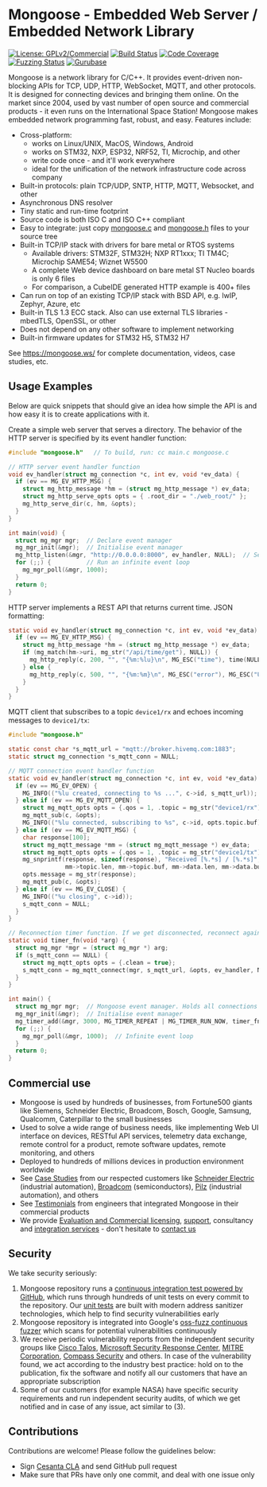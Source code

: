 # Mongoose - Embedded Web Server / Embedded Network Library

[![License: GPLv2/Commercial](https://img.shields.io/badge/License-GPLv2%20or%20Commercial-green.svg)](https://opensource.org/licenses/gpl-2.0.php)
[![Build Status]( https://github.com/cesanta/mongoose/workflows/build/badge.svg)](https://github.com/cesanta/mongoose/actions)
[![Code Coverage](https://codecov.io/gh/cesanta/mongoose/branch/master/graph/badge.svg)](https://codecov.io/gh/cesanta/mongoose)
[![Fuzzing Status](https://oss-fuzz-build-logs.storage.googleapis.com/badges/mongoose.svg)](https://bugs.chromium.org/p/oss-fuzz/issues/list?sort=-opened&can=1&q=proj:mongoose)
[![Gurubase](https://img.shields.io/badge/Gurubase-Ask%20Mongoose%20Guru-006BFF)](https://gurubase.io/g/mongoose)

Mongoose is a network library for C/C++.  It provides event-driven non-blocking
APIs for TCP, UDP, HTTP, WebSocket, MQTT, and other protocols.  It is designed
for connecting devices and bringing them online. On the market since 2004, used
by vast number of open source and commercial products - it even runs on the
International Space Station!  Mongoose makes embedded network programming fast,
robust, and easy. Features include:

- Cross-platform:
  - works on Linux/UNIX, MacOS, Windows, Android
  - works on STM32, NXP, ESP32, NRF52, TI, Microchip, and other
  - write code once - and it'll work everywhere
  - ideal for the unification of the network infrastructure code across company
- Built-in protocols: plain TCP/UDP, SNTP, HTTP, MQTT, Websocket, and other
- Asynchronous DNS resolver
- Tiny static and run-time footprint
- Source code is both ISO C and ISO C++ compliant
- Easy to integrate: just copy [mongoose.c](https://raw.githubusercontent.com/cesanta/mongoose/master/mongoose.c)
  and [mongoose.h](https://raw.githubusercontent.com/cesanta/mongoose/master/mongoose.h) files to your source tree
- Built-in TCP/IP stack with drivers for bare metal or RTOS systems
   - Available drivers: STM32F, STM32H; NXP RT1xxx; TI TM4C; Microchip SAME54; Wiznet W5500
   - A complete Web device dashboard on bare metal ST Nucleo boards is only 6 files
   - For comparison, a CubeIDE generated HTTP example is 400+ files
- Can run on top of an existing TCP/IP stack with BSD API, e.g. lwIP, Zephyr, Azure, etc
- Built-in TLS 1.3 ECC stack. Also can use external TLS libraries - mbedTLS, OpenSSL, or other
- Does not depend on any other software to implement networking
- Built-in firmware updates for STM32 H5, STM32 H7

See https://mongoose.ws/ for complete documentation, videos, case studies, etc.

## Usage Examples

Below are quick snippets that should give an idea how simple the API is and
how easy it is to create applications with it.

Create a simple web server that serves a directory. The behavior of the
HTTP server is specified by its event handler function:

```c
#include "mongoose.h"   // To build, run: cc main.c mongoose.c

// HTTP server event handler function
void ev_handler(struct mg_connection *c, int ev, void *ev_data) {
  if (ev == MG_EV_HTTP_MSG) {
    struct mg_http_message *hm = (struct mg_http_message *) ev_data;
    struct mg_http_serve_opts opts = { .root_dir = "./web_root/" };
    mg_http_serve_dir(c, hm, &opts);
  }
}

int main(void) {
  struct mg_mgr mgr;  // Declare event manager
  mg_mgr_init(&mgr);  // Initialise event manager
  mg_http_listen(&mgr, "http://0.0.0.0:8000", ev_handler, NULL);  // Setup listener
  for (;;) {          // Run an infinite event loop
    mg_mgr_poll(&mgr, 1000);
  }
  return 0;
}
```

HTTP server implements a REST API that returns current time. JSON formatting:
```c
static void ev_handler(struct mg_connection *c, int ev, void *ev_data) {
  if (ev == MG_EV_HTTP_MSG) {
    struct mg_http_message *hm = (struct mg_http_message *) ev_data;
    if (mg_match(hm->uri, mg_str("/api/time/get"), NULL)) {
      mg_http_reply(c, 200, "", "{%m:%lu}\n", MG_ESC("time"), time(NULL));
    } else {
      mg_http_reply(c, 500, "", "{%m:%m}\n", MG_ESC("error"), MG_ESC("Unsupported URI")); 
    }
  }
}
```

MQTT client that subscribes to a topic `device1/rx` and
echoes incoming messages to `device1/tx`:

```c
#include "mongoose.h"

static const char *s_mqtt_url = "mqtt://broker.hivemq.com:1883";
static struct mg_connection *s_mqtt_conn = NULL;

// MQTT connection event handler function
static void ev_handler(struct mg_connection *c, int ev, void *ev_data) {
  if (ev == MG_EV_OPEN) {
    MG_INFO(("%lu created, connecting to %s ...", c->id, s_mqtt_url));
  } else if (ev == MG_EV_MQTT_OPEN) {
    struct mg_mqtt_opts opts = {.qos = 1, .topic = mg_str("device1/rx")};
    mg_mqtt_sub(c, &opts);
    MG_INFO(("%lu connected, subscribing to %s", c->id, opts.topic.buf));
  } else if (ev == MG_EV_MQTT_MSG) {
    char response[100];
    struct mg_mqtt_message *mm = (struct mg_mqtt_message *) ev_data;
    struct mg_mqtt_opts opts = {.qos = 1, .topic = mg_str("device1/tx")};
    mg_snprintf(response, sizeof(response), "Received [%.*s] / [%.*s]",
                mm->topic.len, mm->topic.buf, mm->data.len, mm->data.buf);
    opts.message = mg_str(response);
    mg_mqtt_pub(c, &opts);
  } else if (ev == MG_EV_CLOSE) {
    MG_INFO(("%u closing", c->id));
    s_mqtt_conn = NULL;
  }
}

// Reconnection timer function. If we get disconnected, reconnect again
static void timer_fn(void *arg) {
  struct mg_mgr *mgr = (struct mg_mgr *) arg;
  if (s_mqtt_conn == NULL) {
    struct mg_mqtt_opts opts = {.clean = true};
    s_mqtt_conn = mg_mqtt_connect(mgr, s_mqtt_url, &opts, ev_handler, NULL);
  }
}

int main() {
  struct mg_mgr mgr;  // Mongoose event manager. Holds all connections
  mg_mgr_init(&mgr);  // Initialise event manager
  mg_timer_add(&mgr, 3000, MG_TIMER_REPEAT | MG_TIMER_RUN_NOW, timer_fn, &mgr);
  for (;;) {
    mg_mgr_poll(&mgr, 1000);  // Infinite event loop
  }
  return 0;
}
```

## Commercial use
- Mongoose is used by hundreds of businesses, from Fortune500 giants like
  Siemens, Schneider Electric, Broadcom, Bosch, Google, Samsung, Qualcomm, Caterpillar to the small businesses
- Used to solve a wide range of business needs, like implementing Web UI
  interface on devices, RESTful API services, telemetry data exchange, remote
  control for a product, remote software updates, remote monitoring, and others
- Deployed to hundreds of millions devices in production environment worldwide
- See [Case Studies](https://mongoose.ws/case-studies/) from our respected
  customers like [Schneider Electric](https://mongoose.ws/case-studies/schneider-electric/) (industrial automation), [Broadcom](https://mongoose.ws/case-studies/broadcom/) (semiconductors), [Pilz](https://mongoose.ws/case-studies/pilz/) (industrial automation), and others
- See [Testimonials](https://mongoose.ws/testimonials/) from engineers that integrated Mongoose in their commercial products
- We provide [Evaluation and Commercial licensing](https://mongoose.ws/licensing/), [support](https://mongoose.ws/support/), consultancy and [integration
  services](https://mongoose.ws/integration/) - don't hesitate to [contact us](https://mongoose.ws/contact/)


## Security

We take security seriously:
1. Mongoose repository runs a
  [continuous integration test powered by GitHub](https://github.com/cesanta/mongoose/actions),
  which runs through hundreds of unit tests on every commit to the repository.
  Our [unit tests](https://github.com/cesanta/mongoose/tree/master/test)
  are built with modern address sanitizer technologies, which help to find
  security vulnerabilities early
2. Mongoose repository is integrated into Google's
  [oss-fuzz continuous fuzzer](https://bugs.chromium.org/p/oss-fuzz/issues/list?sort=-opened&can=1&q=proj:mongoose)
  which scans for potential vulnerabilities continuously
3.  We receive periodic vulnerability reports from the independent security
  groups like
  [Cisco Talos](https://www.cisco.com/c/en/us/products/security/talos.html),
  [Microsoft Security Response Center](https://www.microsoft.com/en-us/msrc),
  [MITRE Corporation](https://www.mitre.org/),
  [Compass Security](https://www.compass-security.com/en/) and others.
  In case of the vulnerability found, we act according to the industry best
  practice: hold on to the publication, fix the software and notify all our
  customers that have an appropriate subscription
4. Some of our customers (for example NASA)
  have specific security requirements and run independent security audits,
  of which we get notified and in case of any issue, act similar to (3).


## Contributions

Contributions are welcome! Please follow the guidelines below:

- Sign [Cesanta CLA](https://cesanta.com/cla.html) and send GitHub pull request
- Make sure that PRs have only one commit, and deal with one issue only
